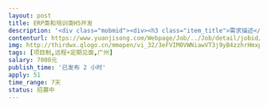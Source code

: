 ```yaml
---                
layout: post       
title: ERP类和培训类H5开发           
description: '<div class="mobmid"><div><h3 class="item_title">需求描述</h3><p>中小学生数字化学习平台部分前端页面开发，<br/>中小学课外补习机构管理系统部分前端页面开发。<br/> <br/>热爱前端技术，<br/>要求非常熟悉html/css/js，<br/>熟知响应式开发，<br/>重本计算机相关专业毕业。</p></div><!--info end--></div>'     
contenturl: https://www.yuanjisong.com/Webpage/Job/../Job/detail/jobid/101496      
img: http://thirdwx.qlogo.cn/mmopen/vi_32/3eFVIM0VWNiawVT3j9yB4zzhrHmxpMTAzw1eac6ia2Zm5fa7054ew8h3wdyMOf0qsmNOr7DTdFkmPeCws3AQKSbw/132             
tags: [项目制,远程+定期见面,广州]            
salary: 7000元          
publish_time: '已发布 2 小时'         
apply: 51                   
time_range: 7天              
status: 招募中                  
---                 
```

